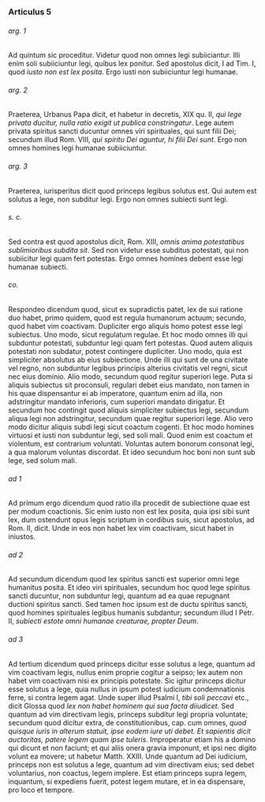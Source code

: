 ### Articulus 5

###### arg. 1
Ad quintum sic proceditur. Videtur quod non omnes legi subiiciantur. Illi enim soli subiiciuntur legi, quibus lex ponitur. Sed apostolus dicit, I ad Tim. I, quod *iusto non est lex posita*. Ergo iusti non subiiciuntur legi humanae.

###### arg. 2
Praeterea, Urbanus Papa dicit, et habetur in decretis, XIX qu. II, *qui lege privata ducitur, nulla ratio exigit ut publica constringatur*. Lege autem privata spiritus sancti ducuntur omnes viri spirituales, qui sunt filii Dei; secundum illud Rom. VIII, *qui spiritu Dei aguntur, hi filii Dei sunt*. Ergo non omnes homines legi humanae subiiciuntur.

###### arg. 3
Praeterea, iurisperitus dicit quod princeps legibus solutus est. Qui autem est solutus a lege, non subditur legi. Ergo non omnes subiecti sunt legi.

###### s. c.
Sed contra est quod apostolus dicit, Rom. XIII, *omnis anima potestatibus sublimioribus subdita sit*. Sed non videtur esse subditus potestati, qui non subiicitur legi quam fert potestas. Ergo omnes homines debent esse legi humanae subiecti.

###### co.
Respondeo dicendum quod, sicut ex supradictis patet, lex de sui ratione duo habet, primo quidem, quod est regula humanorum actuum; secundo, quod habet vim coactivam. Dupliciter ergo aliquis homo potest esse legi subiectus. Uno modo, sicut regulatum regulae. Et hoc modo omnes illi qui subduntur potestati, subduntur legi quam fert potestas. Quod autem aliquis potestati non subdatur, potest contingere dupliciter. Uno modo, quia est simpliciter absolutus ab eius subiectione. Unde illi qui sunt de una civitate vel regno, non subduntur legibus principis alterius civitatis vel regni, sicut nec eius dominio. Alio modo, secundum quod regitur superiori lege. Puta si aliquis subiectus sit proconsuli, regulari debet eius mandato, non tamen in his quae dispensantur ei ab imperatore, quantum enim ad illa, non adstringitur mandato inferioris, cum superiori mandato dirigatur. Et secundum hoc contingit quod aliquis simpliciter subiectus legi, secundum aliqua legi non adstringitur, secundum quae regitur superiori lege. Alio vero modo dicitur aliquis subdi legi sicut coactum cogenti. Et hoc modo homines virtuosi et iusti non subduntur legi, sed soli mali. Quod enim est coactum et violentum, est contrarium voluntati. Voluntas autem bonorum consonat legi, a qua malorum voluntas discordat. Et ideo secundum hoc boni non sunt sub lege, sed solum mali.

###### ad 1
Ad primum ergo dicendum quod ratio illa procedit de subiectione quae est per modum coactionis. Sic enim iusto non est lex posita, quia ipsi sibi sunt lex, dum ostendunt opus legis scriptum in cordibus suis, sicut apostolus, ad Rom. II, dicit. Unde in eos non habet lex vim coactivam, sicut habet in iniustos.

###### ad 2
Ad secundum dicendum quod lex spiritus sancti est superior omni lege humanitus posita. Et ideo viri spirituales, secundum hoc quod lege spiritus sancti ducuntur, non subduntur legi, quantum ad ea quae repugnant ductioni spiritus sancti. Sed tamen hoc ipsum est de ductu spiritus sancti, quod homines spirituales legibus humanis subdantur; secundum illud I Petr. II, *subiecti estote omni humanae creaturae, propter Deum*.

###### ad 3
Ad tertium dicendum quod princeps dicitur esse solutus a lege, quantum ad vim coactivam legis, nullus enim proprie cogitur a seipso; lex autem non habet vim coactivam nisi ex principis potestate. Sic igitur princeps dicitur esse solutus a lege, quia nullus in ipsum potest iudicium condemnationis ferre, si contra legem agat. Unde super illud Psalmi l, *tibi soli peccavi* etc., dicit Glossa quod *lex non habet hominem qui sua facta diiudicet*. Sed quantum ad vim directivam legis, princeps subditur legi propria voluntate; secundum quod dicitur extra, de constitutionibus, cap. cum omnes, *quod quisque iuris in alterum statuit, ipse eodem iure uti debet. Et sapientis dicit auctoritas, patere legem quam ipse tuleris*. Improperatur etiam his a domino qui dicunt et non faciunt; et qui aliis onera gravia imponunt, et ipsi nec digito volunt ea movere; ut habetur Matth. XXIII. Unde quantum ad Dei iudicium, princeps non est solutus a lege, quantum ad vim directivam eius; sed debet voluntarius, non coactus, legem implere. Est etiam princeps supra legem, inquantum, si expediens fuerit, potest legem mutare, et in ea dispensare, pro loco et tempore.

